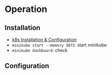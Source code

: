 # Operation

## Installation
- [k8s Installation & Configuration](installation/README.md)
- `minikube start --memory 3072`: start minikube
- `minikube dashboard`: check


## Configuration

